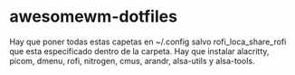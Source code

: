 # awesomewm-dotfiles
Hay que poner todas estas capetas en ~/.config salvo rofi_loca_share_rofi que esta especificado dentro de la carpeta. Hay que instalar alacritty, picom, dmenu, rofi, nitrogen, cmus, arandr, alsa-utils y alsa-tools.

